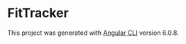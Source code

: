 # FitTracker

This project was generated with [Angular CLI](https://github.com/angular/angular-cli) version 6.0.8.
